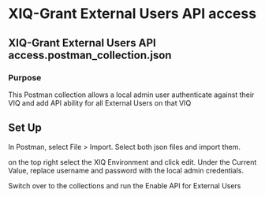 # XIQ-Grant External Users API access
## XIQ-Grant External Users API access.postman_collection.json
### Purpose
This Postman collection allows a local admin user authenticate against their VIQ and add API ability for all External Users on that VIQ

## Set Up
In Postman, select File > Import. Select both json files and import them.

on the top right select the XIQ Environment and click edit.
Under the Current Value, replace username and password with the local admin credentials.

Switch over to the collections and run the Enable API for External Users 